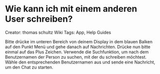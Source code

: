 # Wie kann ich mit einem anderen User schreiben?

Creator: thomas schultz
Wiki Tags: App, Help Guides

Bitte drücke im unteren Bereich von deinem Display in dem blauen Balken auf den Punkt Menü und gehe danach auf Nachrichten. Drücke nun bitte einmal auf das Plus Zeichen. Verwende die Suchfunktion, um nach dem Benutzernamen der Person zu suchen, mit der du schreiben möchtest. Wähle den entsprechenden Benutzernamen aus und sende eine Nachricht, um den Chat zu starten.